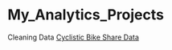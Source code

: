 # My_Analytics_Projects
Cleaning Data [Cyclistic Bike Share Data](file:///D:/Google%20Capstone/index.html)
